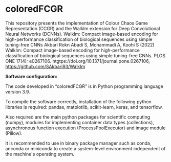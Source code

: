 # coloredFCGR

This repository presents the implementation of Colour Chaos Game Representation (CCGR) and the WalkIm extension for Deep Convolutional Neural Networks (DCNNs). WalkIm: Compact image-based encoding for high-performance classification of biological sequences using simple tuning-free CNNs
Akbari Rokn Abadi S, Mohammadi A, Koohi S (2022) WalkIm: Compact image-based encoding for high-performance classification of biological sequences using simple tuning-free CNNs. PLOS ONE 17(4): e0267106. htgtps://doi.org/10.1371/journal.pone.0267106, https://github.com/SAkbari93/WalkIm

**Software configuration:**

The code developed in “coloredFCGR” is in Python programming language version 3.9.

To compile the software correctly, installation of the following python libraries is required: pandas, matplotlib, scikit-learn, keras, and tensorflow.

Also required are the main python packages for scientific computing (numpy), modules for implementing container data types (collections), asynchronous function execution (ProcessPoolExecutor) and image module (Pillow).

It is recommended to use in binary package manager such as conda, anconda or miniconda to create a system-level environment independent of the machine's operating system.